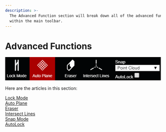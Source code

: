 ```yaml
---
description: >-
  The Advanced Function section will break down all of the advanced functions
  within the main toolbar.
---
```


# Advanced Functions

![](../.gitbook/assets/advanced-functions-toolbar.png)

Here are the articles in this section:

[Lock Mode](lock-mode.md)  
[Auto Plane](auto-plane.md)  
[Eraser](eraser.md)  
[Intersect Lines](intersect-lines.md)  
[Snap Mode](snap-mode.md)  
[AutoLock](autolock.md)

